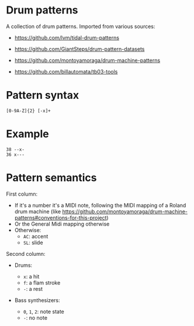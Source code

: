 # Drum patterns

A collection of drum patterns.
Imported from various sources:

- https://github.com/lvm/tidal-drum-patterns

- https://github.com/GiantSteps/drum-pattern-datasets

- https://github.com/montoyamoraga/drum-machine-patterns

- https://github.com/billautomata/tb03-tools

# Pattern syntax

    [0-9A-Z]{2} [-x]+

# Example

    38 --x-
    36 x---

# Pattern semantics

First column:
* If it's a number it's a MIDI note, following the MIDI mapping of a Roland drum machine (like https://github.com/montoyamoraga/drum-machine-patterns#conventions-for-this-project)
* Or the General Midi mapping otherwise
* Otherwise:
  * `AC`: accent
  * `SL`: slide

Second column:
* Drums: 
  * `x`: a hit
  * `f`: a flam stroke
  * `-`: a rest

* Bass synthesizers: 
  * `0`, `1`, `2`: note state
  * `-`: no note

